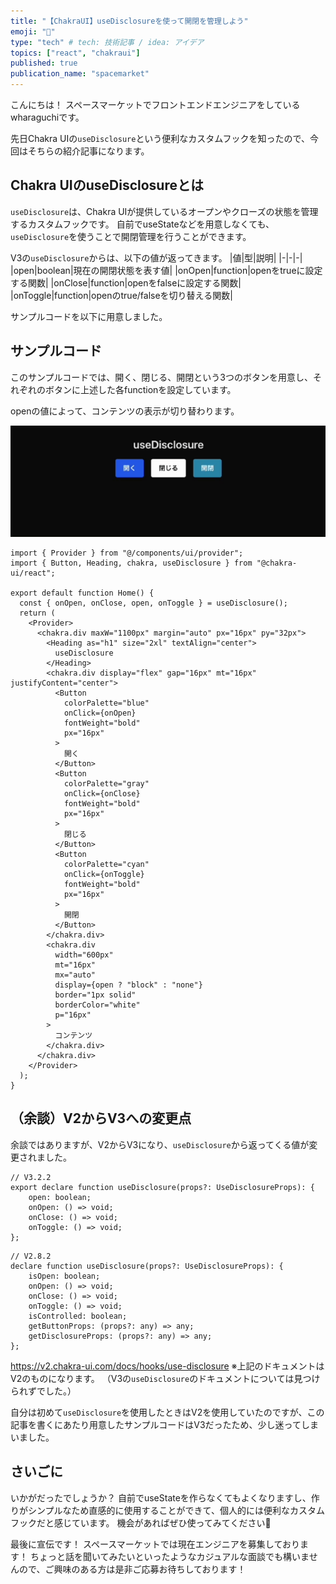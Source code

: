 ```yaml
---
title: "【ChakraUI】useDisclosureを使って開閉を管理しよう"
emoji: "🥷"
type: "tech" # tech: 技術記事 / idea: アイデア
topics: ["react", "chakraui"]
published: true
publication_name: "spacemarket"
---
```


こんにちは！
スペースマーケットでフロントエンドエンジニアをしているwharaguchiです。

先日Chakra UIの`useDisclosure`という便利なカスタムフックを知ったので、今回はそちらの紹介記事になります。

## Chakra UIのuseDisclosureとは

`useDisclosure`は、Chakra UIが提供しているオープンやクローズの状態を管理するカスタムフックです。
自前でuseStateなどを用意しなくても、`useDisclosure`を使うことで開閉管理を行うことができます。

V3の`useDisclosure`からは、以下の値が返ってきます。
|値|型|説明|
|-|-|-|
|open|boolean|現在の開閉状態を表す値|
|onOpen|function|openをtrueに設定する関数|
|onClose|function|openをfalseに設定する関数|
|onToggle|function|openのtrue/falseを切り替える関数|

サンプルコードを以下に用意しました。

## サンプルコード

このサンプルコードでは、開く、閉じる、開閉という3つのボタンを用意し、それぞれのボタンに上述した各functionを設定しています。

openの値によって、コンテンツの表示が切り替わります。

![](/images/aa62d92eb0e47e/useDisclosure.gif)

```tsx
import { Provider } from "@/components/ui/provider";
import { Button, Heading, chakra, useDisclosure } from "@chakra-ui/react";

export default function Home() {
  const { onOpen, onClose, open, onToggle } = useDisclosure();
  return (
    <Provider>
      <chakra.div maxW="1100px" margin="auto" px="16px" py="32px">
        <Heading as="h1" size="2xl" textAlign="center">
          useDisclosure
        </Heading>
        <chakra.div display="flex" gap="16px" mt="16px" justifyContent="center">
          <Button
            colorPalette="blue"
            onClick={onOpen}
            fontWeight="bold"
            px="16px"
          >
            開く
          </Button>
          <Button
            colorPalette="gray"
            onClick={onClose}
            fontWeight="bold"
            px="16px"
          >
            閉じる
          </Button>
          <Button
            colorPalette="cyan"
            onClick={onToggle}
            fontWeight="bold"
            px="16px"
          >
            開閉
          </Button>
        </chakra.div>
        <chakra.div
          width="600px"
          mt="16px"
          mx="auto"
          display={open ? "block" : "none"}
          border="1px solid"
          borderColor="white"
          p="16px"
        >
          コンテンツ
        </chakra.div>
      </chakra.div>
    </Provider>
  );
}
```

## （余談）V2からV3への変更点

余談ではありますが、V2からV3になり、`useDisclosure`から返ってくる値が変更されました。

```ts: use-disclosure.d.ts
// V3.2.2
export declare function useDisclosure(props?: UseDisclosureProps): {
    open: boolean;
    onOpen: () => void;
    onClose: () => void;
    onToggle: () => void;
};
```

```ts: use-disclosure.d.ts
// V2.8.2
declare function useDisclosure(props?: UseDisclosureProps): {
    isOpen: boolean;
    onOpen: () => void;
    onClose: () => void;
    onToggle: () => void;
    isControlled: boolean;
    getButtonProps: (props?: any) => any;
    getDisclosureProps: (props?: any) => any;
};
```

https://v2.chakra-ui.com/docs/hooks/use-disclosure
※上記のドキュメントはV2のものになります。
（V3の`useDisclosure`のドキュメントについては見つけられずでした。）

自分は初めて`useDisclosure`を使用したときはV2を使用していたのですが、この記事を書くにあたり用意したサンプルコードはV3だったため、少し迷ってしまいました。

## さいごに

いかがだったでしょうか？
自前でuseStateを作らなくてもよくなりますし、作りがシンプルなため直感的に使用することができて、個人的には便利なカスタムフックだと感じています。
機会があればぜひ使ってみてください🥳

最後に宣伝です！
スペースマーケットでは現在エンジニアを募集しております！
ちょっと話を聞いてみたいといったようなカジュアルな面談でも構いませんので、ご興味のある方は是非ご応募お待ちしております！
